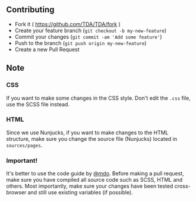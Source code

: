 ## Contributing

- Fork it ( https://github.com/TDA/TDA/fork )
- Create your feature branch (`git checkout -b my-new-feature`)
- Commit your changes (`git commit -am 'Add some feature'`)
- Push to the branch (`git push origin my-new-feature`)
- Create a new Pull Request

## Note

### CSS
If you want to make some changes in the CSS style. Don't edit the `.css` file, use the SCSS file instead.

### HTML
Since we use Nunjucks, if you want to make changes to the HTML structure, make sure you change the source file (Nunjucks) located in `sources/pages`.

### Important!
It's better to use the code guide by [@mdo](http://codeguide.co). Before making a pull request, make sure you have compiled all source code such as SCSS, HTML and others. Most importantly, make sure your changes have been tested cross-browser and still use existing variables (if possible).
